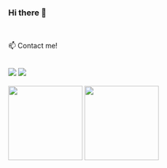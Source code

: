 ### Hi there 👋

<br>

📫 Contact me!

<br>

<div  align="start"> 
  <a href="https://www.linkedin.com/in/AlejandroGV96/" target="_blank"><img src="https://img.shields.io/badge/-LinkedIn-%230077B5?style=for-the-badge&logo=linkedin&logoColor=white" target="_blank"></a>   
  <a href = "mailto:alejandrogarciav96@proton.me"><img src="https://img.shields.io/badge/-Gmail-%23333?style=for-the-badge&logo=gmail&logoColor=white" target="_blank"></a>
</div>

<br>

<div>
  <img height="150em" src="https://readme-stats.clckblog.space/api?username=AlejandroGV96&show_icons=true&theme=dark&include_all_commits=true&count_private=true"/>
  <img height="150em" src="https://readme-stats.clckblog.space/api/top-langs/?username=AlejandroGV96&layout=compact&theme=dark"/>
</div>

<!--
**AlejandroGV96/AlejandroGV96** is a ✨ _special_ ✨ repository because its `README.md` (this file) appears on your GitHub profile.

Here are some ideas to get you started:

- 🔭 I’m currently working on ...
- 🌱 I’m currently learning ...
- 👯 I’m looking to collaborate on ...
- 🤔 I’m looking for help with ...
- 💬 Ask me about ...
- 📫 How to reach me: ...
- 😄 Pronouns: ...
- ⚡ Fun fact: ...
-->

